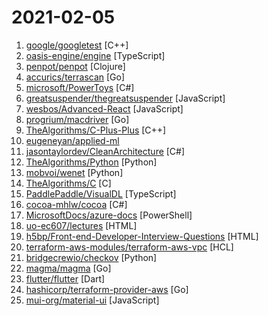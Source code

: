 # 2021-02-05

1. [google/googletest](https://github.com/google/googletest "Googletest - Google Testing and Mocking Framework") [C++]
2. [oasis-engine/engine](https://github.com/oasis-engine/engine "Oasis Engine is a web-first and mobile-first high-performance real-time development platform.") [TypeScript]
3. [penpot/penpot](https://github.com/penpot/penpot "Penpot - The Open-Source prototyping tool") [Clojure]
4. [accurics/terrascan](https://github.com/accurics/terrascan "Detect compliance and security violations across Infrastructure as Code to mitigate risk before provisioning cloud native infrastructure.") [Go]
5. [microsoft/PowerToys](https://github.com/microsoft/PowerToys "Windows system utilities to maximize productivity") [C#]
6. [greatsuspender/thegreatsuspender](https://github.com/greatsuspender/thegreatsuspender "A chrome extension for suspending all tabs to free up memory") [JavaScript]
7. [wesbos/Advanced-React](https://github.com/wesbos/Advanced-React "Starter Files and Solutions for Full Stack Advanced React and GraphQL") [JavaScript]
8. [progrium/macdriver](https://github.com/progrium/macdriver "Native Mac APIs for Go") [Go]
9. [TheAlgorithms/C-Plus-Plus](https://github.com/TheAlgorithms/C-Plus-Plus "Collection of various algorithms in mathematics, machine learning, computer science and physics implemented in C++ for educational purposes.") [C++]
10. [eugeneyan/applied-ml](https://github.com/eugeneyan/applied-ml "📚 Papers & tech blogs by companies sharing their work on data science & machine learning in production.") 
11. [jasontaylordev/CleanArchitecture](https://github.com/jasontaylordev/CleanArchitecture "Clean Architecture Solution Template for Angular 10 and .NET 5") [C#]
12. [TheAlgorithms/Python](https://github.com/TheAlgorithms/Python "All Algorithms implemented in Python") [Python]
13. [mobvoi/wenet](https://github.com/mobvoi/wenet "Production First and Production Ready End-to-End Speech Recognition Toolkit") [Python]
14. [TheAlgorithms/C](https://github.com/TheAlgorithms/C "Collection of various algorithms in mathematics, machine learning, computer science, physics, etc implemented in C for educational purposes.") [C]
15. [PaddlePaddle/VisualDL](https://github.com/PaddlePaddle/VisualDL "Deep Learning Visualization Toolkit（『飞桨』深度学习可视化工具 ）") [TypeScript]
16. [cocoa-mhlw/cocoa](https://github.com/cocoa-mhlw/cocoa "") [C#]
17. [MicrosoftDocs/azure-docs](https://github.com/MicrosoftDocs/azure-docs "Open source documentation of Microsoft Azure") [PowerShell]
18. [uo-ec607/lectures](https://github.com/uo-ec607/lectures "Lecture notes for EC 607") [HTML]
19. [h5bp/Front-end-Developer-Interview-Questions](https://github.com/h5bp/Front-end-Developer-Interview-Questions "A list of helpful front-end related questions you can use to interview potential candidates, test yourself or completely ignore.") [HTML]
20. [terraform-aws-modules/terraform-aws-vpc](https://github.com/terraform-aws-modules/terraform-aws-vpc "Terraform module which creates VPC resources on AWS") [HCL]
21. [bridgecrewio/checkov](https://github.com/bridgecrewio/checkov "Prevent cloud misconfigurations during build-time for Terraform, Cloudformation, Kubernetes, Serverless framework and other infrastructure-as-code-languages with Checkov by Bridgecrew.") [Python]
22. [magma/magma](https://github.com/magma/magma "Platform for building access networks and modular network services") [Go]
23. [flutter/flutter](https://github.com/flutter/flutter "Flutter makes it easy and fast to build beautiful apps for mobile and beyond.") [Dart]
24. [hashicorp/terraform-provider-aws](https://github.com/hashicorp/terraform-provider-aws "Terraform AWS provider") [Go]
25. [mui-org/material-ui](https://github.com/mui-org/material-ui "Material-UI is a simple and customizable component library to build faster, beautiful, and more accessible React applications. Follow your own design system, or start with Material Design.") [JavaScript]
